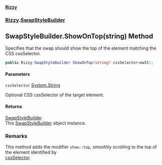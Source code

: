 #### [Rizzy](index 'index')
### [Rizzy](Rizzy 'Rizzy').[SwapStyleBuilder](Rizzy.SwapStyleBuilder 'Rizzy.SwapStyleBuilder')

## SwapStyleBuilder.ShowOnTop(string) Method

Specifies that the swap should show the top of the element matching the CSS cssSelector.

```csharp
public Rizzy.SwapStyleBuilder ShowOnTop(string? cssSelector=null);
```
#### Parameters

<a name='Rizzy.SwapStyleBuilder.ShowOnTop(string).cssSelector'></a>

`cssSelector` [System.String](https://docs.microsoft.com/en-us/dotnet/api/System.String 'System.String')

Optional CSS cssSelector of the target element.

#### Returns
[SwapStyleBuilder](Rizzy.SwapStyleBuilder 'Rizzy.SwapStyleBuilder')  
This [SwapStyleBuilder](Rizzy.SwapStyleBuilder 'Rizzy.SwapStyleBuilder') object instance.

### Remarks
This method adds the modifier `show::top`, smoothly scrolling to the top of the element identified by  
[cssSelector](Rizzy.SwapStyleBuilder.ShowOnTop(string)#Rizzy.SwapStyleBuilder.ShowOnTop(string).cssSelector 'Rizzy.SwapStyleBuilder.ShowOnTop(string).cssSelector').